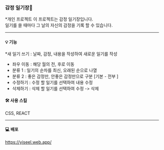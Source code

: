 ### 감정 일기장📔
*개인 프로젝트
이 프로젝트는 감정 일기장입니다.
</br>
일기를 쓸 때마다 그 날의 자신의 감정을 기록 할 수 있습니다.


* * *
#### 💡 기능
*새 일기 쓰기 : 날짜, 감정, 내용을 작성하여 새로운 일기를 작성
* 좌우 이동 : 해당 월의 전, 후로 이동
* 분류 1 : 일기의 순차를 최신, 오래된 순으로 나열
* 분류 2 : 좋은 감정만, 안좋은 감정만으로 구분 [기본 - 전부 ]
* 수정하기 : 수정 할 일기를 선택하여 내용 수정
* 삭제하기 : 삭제 할 일기를 선택하여 수정 -> 삭제


#### 🛠 사용 스킬
CSS, REACT


* * *
#### 💻 배포

https://yiseel.web.app/
